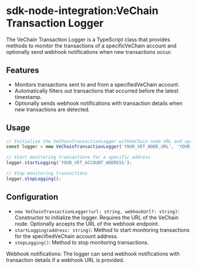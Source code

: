 # sdk-node-integration:VeChain Transaction Logger

The VeChain Transaction Logger is a TypeScript class that provides methods to monitor the transactions of a specificVeChain account and optionally send webhook notifications when new transactions occur.

## Features

- Monitors transactions sent to and from a specifiedVeChain account.
- Automatically filters out transactions that occurred before the latest timestamp.
- Optionally sends webhook notifications with transaction details when new transactions are detected.

## Usage

```typescript
// Initialize the VeChainTransactionLogger withVeChain node URL and optional webhook URL
const logger = new VeChainTransactionLogger('YOUR_VET_NODE_URL', 'YOUR_WEBHOOK_URL');

// Start monitoring transactions for a specific address
logger.startLogging('YOUR_VET_ACCOUNT_ADDRESS');

// Stop monitoring transactions
logger.stopLogging();
```
## Configuration

- `new VeChainTransactionLogger(url: string, webhookUrl?: string)`: Constructor to initialize the logger. Requires the URL of the VeChain node. Optionally accepts the URL of the webhook endpoint.
- `startLogging(address: string)`: Method to start monitoring transactions for the specifiedVeChain account address.
- `stopLogging()`: Method to stop monitoring transactions.

Webhook notifications: The logger can send webhook notifications with transaction details if a webhook URL is provided.
